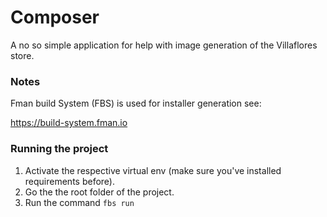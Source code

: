 
# Composer

A no so simple application for help with image generation of the Villaflores store.


### Notes

Fman build System (FBS) is used for installer generation see: 

https://build-system.fman.io
  
### Running the project

1. Activate the respective virtual env (make sure you've installed requirements before).
2. Go the the root folder of the project.
3. Run the command `fbs run`  
